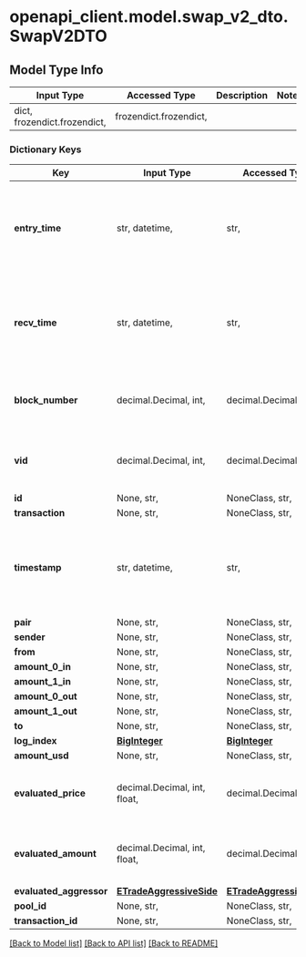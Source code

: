 # openapi_client.model.swap_v2_dto.SwapV2DTO

## Model Type Info
Input Type | Accessed Type | Description | Notes
------------ | ------------- | ------------- | -------------
dict, frozendict.frozendict,  | frozendict.frozendict,  |  | 

### Dictionary Keys
Key | Input Type | Accessed Type | Description | Notes
------------ | ------------- | ------------- | ------------- | -------------
**entry_time** | str, datetime,  | str,  |  | [optional] value must conform to RFC-3339 date-time
**recv_time** | str, datetime,  | str,  |  | [optional] value must conform to RFC-3339 date-time
**block_number** | decimal.Decimal, int,  | decimal.Decimal,  |  | [optional] value must be a 64 bit integer
**vid** | decimal.Decimal, int,  | decimal.Decimal,  |  | [optional] value must be a 64 bit integer
**id** | None, str,  | NoneClass, str,  |  | [optional] 
**transaction** | None, str,  | NoneClass, str,  |  | [optional] 
**timestamp** | str, datetime,  | str,  |  | [optional] value must conform to RFC-3339 date-time
**pair** | None, str,  | NoneClass, str,  |  | [optional] 
**sender** | None, str,  | NoneClass, str,  |  | [optional] 
**from** | None, str,  | NoneClass, str,  |  | [optional] 
**amount_0_in** | None, str,  | NoneClass, str,  |  | [optional] 
**amount_1_in** | None, str,  | NoneClass, str,  |  | [optional] 
**amount_0_out** | None, str,  | NoneClass, str,  |  | [optional] 
**amount_1_out** | None, str,  | NoneClass, str,  |  | [optional] 
**to** | None, str,  | NoneClass, str,  |  | [optional] 
**log_index** | [**BigInteger**](BigInteger.md) | [**BigInteger**](BigInteger.md) |  | [optional] 
**amount_usd** | None, str,  | NoneClass, str,  |  | [optional] 
**evaluated_price** | decimal.Decimal, int, float,  | decimal.Decimal,  |  | [optional] value must be a 64 bit float
**evaluated_amount** | decimal.Decimal, int, float,  | decimal.Decimal,  |  | [optional] value must be a 64 bit float
**evaluated_aggressor** | [**ETradeAggressiveSide**](ETradeAggressiveSide.md) | [**ETradeAggressiveSide**](ETradeAggressiveSide.md) |  | [optional] 
**pool_id** | None, str,  | NoneClass, str,  |  | [optional] 
**transaction_id** | None, str,  | NoneClass, str,  |  | [optional] 

[[Back to Model list]](../../README.md#documentation-for-models) [[Back to API list]](../../README.md#documentation-for-api-endpoints) [[Back to README]](../../README.md)

